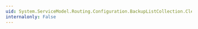 ```yaml
---
uid: System.ServiceModel.Routing.Configuration.BackupListCollection.Clear
internalonly: False
---
```

